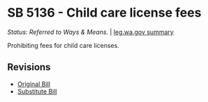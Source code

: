 # SB 5136 - Child care license fees
*Status: Referred to Ways & Means.* | [leg.wa.gov summary](https://app.leg.wa.gov/billsummary?BillNumber=5136&Year=2021)

Prohibiting fees for child care licenses.

## Revisions
* [Original Bill](1/)
* [Substitute Bill](S/)